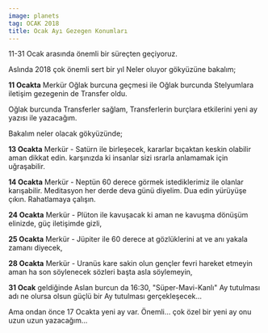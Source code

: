 ```yaml
---
image: planets
tag: OCAK 2018
title: Ocak Ayı Gezegen Konumları
---
```


11-31 Ocak arasında önemli bir süreçten geçiyoruz.

Aslında 2018 çok önemli sert bir yıl Neler oluyor gökyüzüne bakalım;

**11 Ocakta** Merkür Oğlak burcuna geçmesi ile Oğlak burcunda Stelyumlara iletişim gezegenin de Transfer oldu.

Oğlak burcunda Transferler sağlam, Transferlerin burçlara etkilerini yeni ay yazısı ile yazacağım.

Bakalım neler olacak gökyüzünde;

**13 Ocakta** Merkür - Satürn ile birleşecek, kararlar bıçaktan keskin olabilir aman dikkat edin. karşınızda ki insanlar sizi ısrarla anlamamak için uğraşabilir.

**14 Ocakta** Merkür - Neptün 60 derece görmek istediklerimiz ile olanlar karışabilir. Meditasyon her derde deva günü diyelim. Dua edin yürüyüşe çıkın. Rahatlamaya çalışın.

**24 Ocakta** Merkür - Plüton ile kavuşacak ki aman ne kavuşma dönüşüm elinizde, güç iletişimde gizli,

**25 Ocakta** Merkür - Jüpiter ile 60 derece at gözlüklerini at ve anı yakala zamanı diyecek,

**28 Ocakta** Merkür - Uranüs kare sakin olun gençler fevri hareket etmeyin aman ha son söylenecek sözleri başta asla söylemeyin,

**31 Ocak** geldiğinde Aslan burcun da 16:30, "Süper-Mavi-Kanlı" Ay tutulması adı ne olursa olsun güçlü bir Ay tutulması gerçekleşecek...

Ama ondan önce 17 Ocakta yeni ay var. Önemli… çok özel bir yeni ay onu uzun uzun yazacağım...
